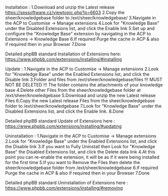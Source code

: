 
Installation :
  1.Download and unzip the Latest release https://spssoftware.cz/viewtopic.php?p=6603
  2.Copy the sheer/knowledgebase folder to /ext/sheer/knowledgebase/
  3.Navigate in the ACP to Customise -> Manage extensions
  4.Look for "Knowledge Base" under the Disabled Extensions list, and click the Enable link
  5.Set up and configure the "Knowledge Base" extension by navigating in the ACP to Extensions -> Knowledge Base
  6.If required Purge the cache in ACP & also if required then in your Browser
  7.Done

Detailed phpBB standard Installation of Extensions here: https://www.phpbb.com/extensions/installing/#installing


Update :
  1.Navigate in the ACP to Customise -> Manage extensions
  2.Look for "Knowledge Base" under the Enabled Extensions list, and click the Disable link
  3.Folder and files from /ext/sheer/knowledgebase/files !!! MUST NOT BE DELETED !!!
    The folder contains the attachments of your knowledge base
  4.Delete other Files from the sheer/knowledgebase folder at /ext/sheer/knowledgebase
  5.Download and unzip the new Latest release Files
  6.Copy the new Latest release Files from the sheer/knowledgebase folder to /ext/sheer/knowledgebase
  7.Look for "Knowledge Base" under the Disabled Extensions list, and click the Enable link.
  8.Done

Detailed phpBB standard Update of Extensions here : https://www.phpbb.com/extensions/installing/#updating


Uninstallation :
  1.Navigate in the ACP to Customise -> Manage extensions
  2.Look for "Knowledge Base" under the Enabled Extensions list, and click the Disable link
  3.If you want to Fully Uninstall then Look for "Knowledge Base" the Disabled Extensions list, and click the Delete data link
  4.At this point you can re-enable the extension, it will be as if it were being installed for the first time
  5.If you want to Remove the Files then delete the sheer/knowledgebase folder from /ext/sheer/knowledgebase
  6.If required Purge the cache in ACP & also if required then in your Browser
  7.Done

Detailed phpBB standard Uninstallation of Extensions here : https://www.phpbb.com/extensions/installing/#removing
